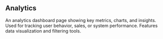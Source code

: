 ## Analytics
An analytics dashboard page showing key metrics, charts, and insights. Used for tracking user behavior, sales, or system performance. Features data visualization and filtering tools.

